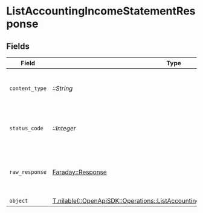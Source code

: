 # ListAccountingIncomeStatementResponse


## Fields

| Field                                                                                                                                                  | Type                                                                                                                                                   | Required                                                                                                                                               | Description                                                                                                                                            |
| ------------------------------------------------------------------------------------------------------------------------------------------------------ | ------------------------------------------------------------------------------------------------------------------------------------------------------ | ------------------------------------------------------------------------------------------------------------------------------------------------------ | ------------------------------------------------------------------------------------------------------------------------------------------------------ |
| `content_type`                                                                                                                                         | *::String*                                                                                                                                             | :heavy_check_mark:                                                                                                                                     | HTTP response content type for this operation                                                                                                          |
| `status_code`                                                                                                                                          | *::Integer*                                                                                                                                            | :heavy_check_mark:                                                                                                                                     | HTTP response status code for this operation                                                                                                           |
| `raw_response`                                                                                                                                         | [Faraday::Response](https://www.rubydoc.info/gems/faraday/Faraday/Response)                                                                            | :heavy_check_mark:                                                                                                                                     | Raw HTTP response; suitable for custom response parsing                                                                                                |
| `object`                                                                                                                                               | [T.nilable(::OpenApiSDK::Operations::ListAccountingIncomeStatementResponseBody)](../../models/operations/listaccountingincomestatementresponsebody.md) | :heavy_minus_sign:                                                                                                                                     | N/A                                                                                                                                                    |